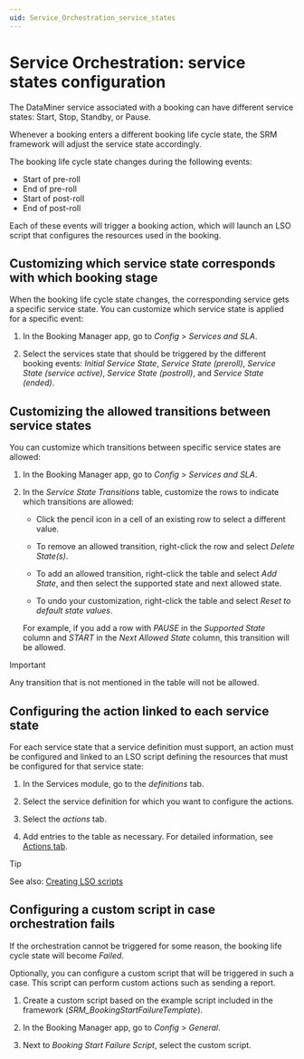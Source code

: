 ```yaml
---
uid: Service_Orchestration_service_states
---
```


# Service Orchestration: service states configuration

The DataMiner service associated with a booking can have different service states: Start, Stop, Standby, or Pause.

Whenever a booking enters a different booking life cycle state, the SRM framework will adjust the service state accordingly.

The booking life cycle state changes during the following events:

- Start of pre-roll
- End of pre-roll
- Start of post-roll
- End of post-roll

Each of these events will trigger a booking action, which will launch an LSO script that configures the resources used in the booking.

## Customizing which service state corresponds with which booking stage

When the booking life cycle state changes, the corresponding service gets a specific service state. You can customize which service state is applied for a specific event:

1. In the Booking Manager app, go to *Config* > *Services and SLA*.

1. Select the services state that should be triggered by the different booking events: *Initial Service State*, *Service State (preroll)*, *Service State (service active)*, *Service State (postroll)*, and *Service State (ended)*.

## Customizing the allowed transitions between service states

You can customize which transitions between specific service states are allowed:

1. In the Booking Manager app, go to *Config* > *Services and SLA*.

1. In the *Service State Transitions* table, customize the rows to indicate which transitions are allowed:

   - Click the pencil icon in a cell of an existing row to select a different value.

   - To remove an allowed transition, right-click the row and select *Delete State(s)*.

   - To add an allowed transition, right-click the table and select *Add State*, and then select the supported state and next allowed state.

   - To undo your customization, right-click the table and select *Reset to default state values*.

   For example, if you add a row with *PAUSE* in the *Supported State* column and *START* in the *Next Allowed State* column, this transition will be allowed.

> [!IMPORTANT]
> Any transition that is not mentioned in the table will not be allowed.

## Configuring the action linked to each service state

For each service state that a service definition must support, an action must be configured and linked to an LSO script defining the resources that must be configured for that service state:

1. In the Services module, go to the *definitions* tab.

1. Select the service definition for which you want to configure the actions.

1. Select the *actions* tab.

1. Add entries to the table as necessary. For detailed information, see [Actions tab](xref:SRM_Services_definitions#actions-tab).

> [!TIP]
> See also: [Creating LSO scripts](xref:Service_Orch_creating_LSO_scripts)

## Configuring a custom script in case orchestration fails

If the orchestration cannot be triggered for some reason, the booking life cycle state will become *Failed*.<!-- RN 28912 -->

Optionally, you can configure a custom script that will be triggered in such a case. This script can perform custom actions such as sending a report.<!-- RN 26018 -->

1. Create a custom script based on the example script included in the framework (*SRM_BookingStartFailureTemplate*).

1. In the Booking Manager app, go to *Config* > *General*.

1. Next to *Booking Start Failure Script*, select the custom script.
